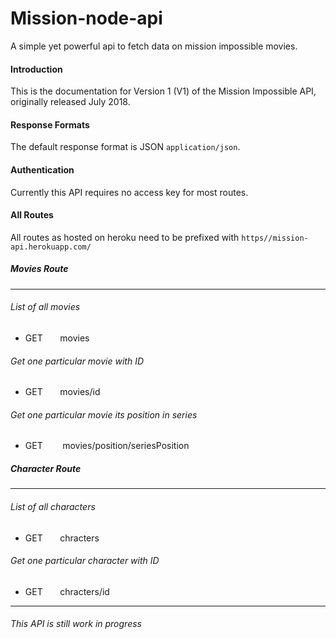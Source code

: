 # Mission-node-api
A simple yet powerful api to fetch data on mission impossible movies.

#### Introduction
This is the documentation for Version 1 (V1) of the Mission Impossible API, originally released July 2018.

#### Response Formats
The default response format is JSON `application/json`.

#### Authentication
Currently this API requires no access key for most routes.

#### All Routes
All routes as hosted on heroku need to be prefixed with 
`https//mission-api.herokuapp.com/`

##### Movies Route
---

###### List of all movies
* GET&nbsp;&nbsp;&nbsp;&nbsp;&nbsp;&nbsp;&nbsp;movies 

###### Get one particular movie with ID
* GET&nbsp;&nbsp;&nbsp;&nbsp;&nbsp;&nbsp;&nbsp;movies/id

###### Get one particular movie its position in series
* GET  &nbsp;&nbsp;&nbsp;&nbsp;&nbsp;&nbsp;&nbsp;movies/position/seriesPosition

##### Character Route
---
###### List of all characters
* GET&nbsp;&nbsp;&nbsp;&nbsp;&nbsp;&nbsp;&nbsp;chracters 

###### Get one particular character with ID
* GET&nbsp;&nbsp;&nbsp;&nbsp;&nbsp;&nbsp;&nbsp;chracters/id

---

###### This API is still work in progress







